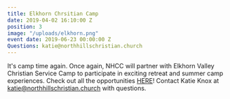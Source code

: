 ```yaml
---
title: Elkhorn Chrsitian Camp
date: 2019-04-02 16:10:00 Z
position: 3
image: "/uploads/elkhorn.png"
event date: 2019-06-23 00:00:00 Z
Questions: katie@northhillschristian.church
---
```


It's camp time again. Once again, NHCC will partner with Elkhorn Valley Christian Service Camp to participate in exciting retreat and summer camp experiences. Check out all the opportunities [HERE](http://www.elkhornvalley.com/)! Contact Katie Knox at katie@northhillschristian.church with questions.